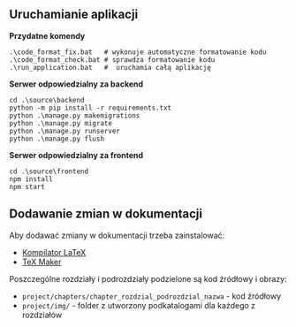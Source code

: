 ## Uruchamianie aplikacji

**Przydatne komendy**
```
.\code_format_fix.bat   # wykonuje automatyczne formatowanie kodu
.\code_format_check.bat # sprawdza formatowanie kodu
.\run_application.bat   #  uruchamia całą aplikację
```

**Serwer odpowiedzialny za backend**
```
cd .\source\backend
python -m pip install -r requirements.txt
python .\manage.py makemigrations
python .\manage.py migrate
python .\manage.py runserver
python .\manage.py flush
```
**Serwer odpowiedzialny za frontend**
```
cd .\source\frontend
npm install
npm start
```

## Dodawanie zmian w dokumentacji

Aby dodawać zmiany w dokumentacji trzeba zainstalować:
- [Kompilator LaTeX](https://anorien.csc.warwick.ac.uk/mirrors/CTAN/systems/win32/miktex/setup/windows-x64/basic-miktex-21.6-x64.exe)
- [TeX Maker](https://www.xm1math.net/texmaker/assets/files/Texmaker_5.0.4_Win_x64.msi)

Poszczególne rozdziały i podrozdziały podzielone są kod źródłowy i obrazy:
- `project/chapters/chapter_rozdzial_podrozdzial_nazwa` - kod źródłowy
- `project/img/` - folder z utworzony podkatalogami dla każdego z rozdziałów
